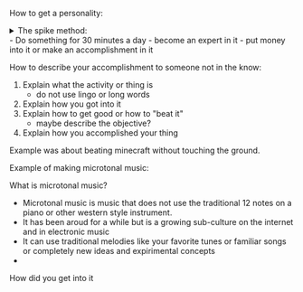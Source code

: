 How to get a personality:  
<details><summary>The spike method:</summary>
a method used to describe how people become outliers on resumes</details>  
  - Do something for 30 minutes a day
  - become an expert in it
  - put money into it or make an accomplishment in it

How to describe your accomplishment to someone not in the know:  
  1. Explain what the activity or thing is
     - do not use lingo or long words
  2. Explain how you got into it
  3. Explain how to get good or how to "beat it"
     - maybe describe the objective?
  4. Explain how you accomplished your thing

Example was about beating minecraft without touching the ground.

Example of making microtonal music:

What is microtonal music?
  - Microtonal music is music that does not use the traditional 12 notes on a piano or other western style instrument.
  - It has been aroud for a while but is a growing sub-culture on the internet and in electronic music
  - It can use traditional melodies like your favorite tunes or familiar songs or completely new ideas and expirimental concepts
  - 
How did you get into it
